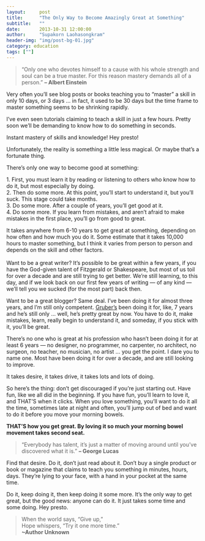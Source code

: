 ```yaml
---
layout:     post
title:      "The Only Way to Become Amazingly Great at Something"
subtitle:   ""
date:       2013-10-31 12:00:00
author:     "Supakorn Laohasongkram"
header-img: "img/post-bg-01.jpg"
category: education
tags: [""]
---
```

<blockquote><p>“Only one who devotes himself to a cause with his whole strength and soul can be a true master. For this reason mastery demands all of a person.” <strong>&#8211; Albert Einstein</strong></p></blockquote>
<p>Very often you&#8217;ll see blog posts or books teaching you to &#8220;master&#8221; a skill in only 10 days, or 3 days &#8230; in fact, it used to be 30 days but the time frame to master something seems to be shrinking rapidly.</p>
<p>I&#8217;ve even seen tutorials claiming to teach a skill in just a few hours. Pretty soon we&#8217;ll be demanding to know how to do something in seconds.</p>
<p>Instant mastery of skills and knowledge! Hey presto!</p>
<p>Unfortunately, the reality is something a little less magical. Or maybe that&#8217;s a fortunate thing.</p>
<p>There&#8217;s only one way to become good at something:</p>
<p>1. First, you must learn it by reading or listening to others who know how to do it, but most especially by doing.<br />
2. Then do some more. At this point, you&#8217;ll start to understand it, but you&#8217;ll suck. This stage could take months.<br />
3. Do some more. After a couple of years, you&#8217;ll get good at it.<br />
4. Do some more. If you learn from mistakes, and aren&#8217;t afraid to make mistakes in the first place, you&#8217;ll go from good to great.</p>
<p>It takes anywhere from 6-10 years to get great at something, depending on how often and how much you do it. Some estimate that it takes 10,000 hours to master something, but I think it varies from person to person and depends on the skill and other factors.<br />
<span id="more-4966"></span><br />
Want to be a great writer? It&#8217;s possible to be great within a few years, if you have the God-given talent of Fitzgerald or Shakespeare, but most of us toil for over a decade and are still trying to get better. We&#8217;re still learning, to this day, and if we look back on our first few years of writing &#8212; of any kind &#8212; we&#8217;ll tell you we sucked (for the most part) back then.</p>
<p>Want to be a great blogger? Same deal. I&#8217;ve been doing it for almost three years, and I&#8217;m still only competent. <a href="http://daringfireball.net">Gruber&#8217;s</a> been doing it for, like, 7 years and he&#8217;s still only &#8230; well, he&#8217;s pretty great by now. You have to do it, make mistakes, learn, really begin to understand it, and someday, if you stick with it, you&#8217;ll be great.</p>
<p>There&#8217;s no one who is great at his profession who hasn&#8217;t been doing it for at least 6 years &#8212; no designer, no programmer, no carpenter, no architect, no surgeon, no teacher, no musician, no artist &#8230; you get the point. I dare you to name one. Most have been doing it for over a decade, and are still looking to improve.</p>
<p>It takes desire, it takes drive, it takes lots and lots of doing.</p>
<p>So here&#8217;s the thing: don&#8217;t get discouraged if you&#8217;re just starting out. Have fun, like we all did in the beginning. If you have fun, you&#8217;ll learn to love it, and THAT&#8217;S when it clicks. When you love something, you&#8217;ll want to do it all the time, sometimes late at night and often, you&#8217;ll jump out of bed and want to do it before you move your morning bowels.</p>
<p><strong>THAT&#8217;S how you get great. By loving it so much your morning bowel movement takes second seat.</strong></p>
<blockquote><p>&#8220;Everybody has talent, it&#8217;s just a matter of moving around until you&#8217;ve discovered what it is.&#8221; <strong>&#8211; George Lucas </strong></p></blockquote>
<p>Find that desire. Do it, don&#8217;t just read about it. Don&#8217;t buy a single product or book or magazine that claims to teach you something in minutes, hours, days. They&#8217;re lying to your face, with a hand in your pocket at the same time.</p>
<p>Do it, keep doing it, then keep doing it some more. It&#8217;s the only way to get great, but the good news: anyone can do it. It just takes some time and some doing. Hey presto.</p>
<blockquote><p>When the world says, &#8220;Give up,&#8221;<br />
Hope whispers, &#8220;Try it one more time.&#8221;<br />
<strong>~Author Unknown</strong></p></blockquote>